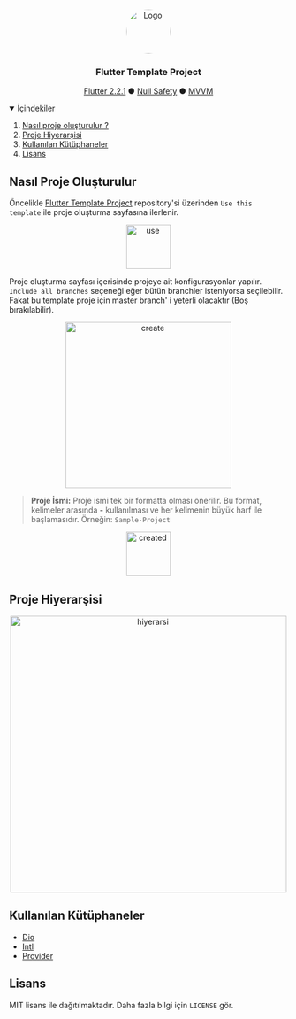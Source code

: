 <!-- PROJECT LOGO -->
<br />
<p align="center">
  <a href="https://github.com/Mars-Development-Team/Flutter-Template-Project">
    <img style="border-radius:50%;" src="https://user-images.githubusercontent.com/34552821/120975756-42778a00-c77a-11eb-9bd0-9056553aa2cc.png" alt="Logo" width="80" height="80">
  </a>

  <h3 align="center">Flutter Template Project</h3>

  <p align="center">
    <a href="https://flutter.dev/docs">Flutter 2.2.1</a> &#9679; <a href="https://flutter.dev/docs/null-safety">Null Safety</a> &#9679; <a href="#">MVVM</a>
  </p>
</p>

<!-- TABLE OF CONTENTS -->
<details open="open">
  <summary>İçindekiler</summary>
  <ol>
    <li><a href="#nasıl-proje-oluşturulur">Nasıl proje oluşturulur ?</a></li>
    <li><a href="#proje-hiyerarşisi">Proje Hiyerarşisi</a></li>
    <li><a href="#kullanılan-kütüphaneler">Kullanılan Kütüphaneler</a></li>
    <li><a href="#lisans">Lisans</a></li>
  </ol>
</details>

## Nasıl Proje Oluşturulur

Öncelikle [Flutter Template Project](https://github.com/Mars-Development-Team/Flutter-Template-Project) repository'si üzerinden `Use this template` ile proje oluşturma sayfasına ilerlenir.

<p align="center">
   <img src="https://user-images.githubusercontent.com/34552821/120973381-86b55b00-c777-11eb-871e-7a112a310242.PNG" alt="use"  height="80">
</p>

Proje oluşturma sayfası içerisinde projeye ait konfigurasyonlar yapılır. `Include all branches` seçeneği eğer bütün branchler isteniyorsa seçilebilir. Fakat bu template proje için master branch' i yeterli olacaktır (Boş bırakılabilir).

<p align="center">
   <img src="https://user-images.githubusercontent.com/34552821/120974041-54f0c400-c778-11eb-9228-a7285f366d38.PNG" alt="create"  height="300">
</p>

> **Proje İsmi:** Proje ismi tek bir formatta olması önerilir. Bu format, kelimeler arasında **-** kullanılması ve her kelimenin büyük harf ile başlamasıdır. Örneğin: `Sample-Project`

<p align="center">
   <img src="https://user-images.githubusercontent.com/34552821/120975172-9afa5780-c779-11eb-957f-0b8127baadc0.PNG" alt="created"  height="80">
</p>

<!-- Proje Hiyerarşisi -->

## Proje Hiyerarşisi

<p align="center">
   <img src="https://user-images.githubusercontent.com/34552821/120989360-24188b00-c788-11eb-8f4a-52678a5fe05c.png" alt="hiyerarsi"  height="500">
</p>

<!-- Kullanılan Kütüphaneler -->

## Kullanılan Kütüphaneler

- [Dio](https://pub.dev/packages/dio)
- [Intl](https://pub.dev/packages/intl)
- [Provider](https://pub.dev/packages/provider)

<!-- Lisans -->

## Lisans

MIT lisans ile dağıtılmaktadır. Daha fazla bilgi için `LICENSE` gör.
